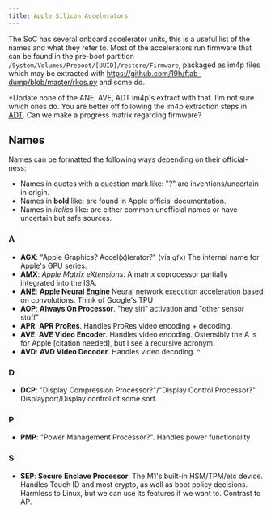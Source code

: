 ```yaml
---
title: Apple Silicon Accelerators
---
```


The SoC has several onboard accelerator units, this is a useful list of the names and what they refer to. Most of the accelerators run firmware that can be found in the pre-boot partition `/System/Volumes/Preboot/[UUID]/restore/Firmware`, packaged as im4p files which may be extracted with <https://github.com/19h/ftab-dump/blob/master/rkos.py> and some dd. 

*Update none of the ANE, AVE, ADT im4p's extract with that. I'm not sure which ones do. You are better off following the im4p extraction steps in [ADT](../../fw/adt.md). Can we make a progress matrix regarding firmware?

## Names

Names can be formatted the following ways depending on their official-ness:
* Names in quotes with a question mark like: "<name>?" are inventions/uncertain in origin.
* Names in **bold** like: **<name>** are found in Apple official documentation.
* Names in *italics* like: *<name>* are either common unofficial names or have uncertain but safe sources.

### A
* **AGX**: "Apple Graphics? Accel(x)lerator?" (via `gfx`) The internal name for Apple's GPU series. 
* **AMX**: *Apple Matrix eXtensions*. A matrix coprocessor partially integrated into the ISA.
* **ANE**: **Apple Neural Engine** Neural network execution acceleration based on convolutions. Think of Google's TPU
* **AOP**: **Always On Processor**. "hey siri" activation and "other sensor stuff"
* **APR**: **APR ProRes**. Handles ProRes video encoding + decoding.
* **AVE**: **AVE Video Encoder**. Handles video encoding. Ostensibly the A is for Apple [citation needed], but I see a recursive acronym.
* **AVD**: **AVD Video Decoder**. Handles video decoding. ^

### D
* **DCP**: "Display Compression Processor?"/"Display Control Processor?". Displayport/Display control of some sort.

### P
* **PMP**: "Power Management Processor?". Handles power functionality

### S
* **SEP**: **Secure Enclave Processor**. The M1's built-in HSM/TPM/etc device. Handles Touch ID and most crypto, as well as boot policy decisions. Harmless to Linux, but we can use its features if we want to. Contrast to AP.

